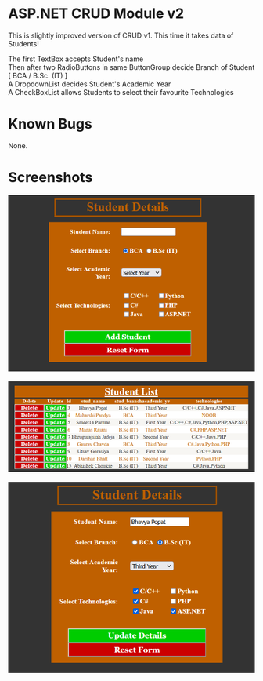 # ASP.NET CRUD Module v2
This is slightly improved version of CRUD v1. This time it takes data of Students!

The first TextBox accepts Student's name<br>
Then after two RadioButtons in same ButtonGroup decide Branch of Student [ BCA / B.Sc. (IT) ]<br>
A DropdownList decides Student's Academic Year<br>
A CheckBoxList allows Students to select their favourite Technologies

# Known Bugs
None.

# Screenshots

<img src="screenshots/Screenshot (1006).png" />
<br><br>
<img src="screenshots/Screenshot (1007).png" />
<br><br>
<img src="screenshots/Screenshot (1008).png" />
